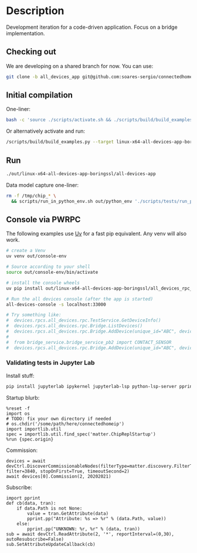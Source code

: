 # Description

Development iteration for a code-driven application. Focus on a bridge
implementation.

## Checking out

We are developing on a shared branch for now. You can use:

```sh
git clone -b all_devices_app git@github.com:soares-sergio/connectedhomeip.git connectedhomeip-all-devices
```

## Initial compilation

One-liner:

```sh
bash -c 'source ./scripts/activate.sh && ./scripts/build/build_examples.py --target linux-x64-all-devices-app-boringssl build'
```

Or alternatively activate and run:

```sh
/scripts/build/build_examples.py --target linux-x64-all-devices-app-boringssl
```

## Run

```sh
./out/linux-x64-all-devices-app-boringssl/all-devices-app
```

Data model capture one-liner:

```sh
rm -f /tmp/chip_* \
  && scripts/run_in_python_env.sh out/python_env './scripts/tests/run_python_test.py --app ./out/linux-x64-all-devices-app-boringssl/all-devices-app --app-args "--trace-to json:log" --script src/python_testing/TC_DeviceBasicComposition.py --script-args "--manual-code 34970112332 --tests test_TC_IDM_12_1"'
```

## Console via PWRPC

The following examples use [Uv](git@github.com:project-chip/connectedhomeip.git)
for a fast pip equivalent. Any venv will also work.

```sh
# create a Venv
uv venv out/console-env

# Source according to your shell
source out/console-env/bin/activate

# install the console wheels
uv pip install out/linux-x64-all-devices-app-boringssl/all_devices_rpc_console_wheels/*.whl

# Run the all devices console (after the app is started)
all-devices-console -s localhost:33000

# Try something like:
#  devices.rpcs.all_devices.rpc.TestService.GetDeviceInfo()
#  devices.rpcs.all_devices.rpc.Bridge.ListDevices()
#  devices.rpcs.all_devices.rpc.Bridge.AddDevice(unique_id="ABC", device_type=1)
#
#  from bridge_service.bridge_service_pb2 import CONTACT_SENSOR
#  devices.rpcs.all_devices.rpc.Bridge.AddDevice(unique_id="ABC", device_type=CONTACT_SENSOR)

```

### Validating tests in Jupyter Lab

Install stuff:

```sh
pip install jupyterlab ipykernel jupyterlab-lsp python-lsp-server pprint pandas

```

Startup blurb:

```
%reset -f
import os
# TODO: fix your own directory if needed
# os.chdir('/some/path/here/connectedhomeip')
import importlib.util
spec = importlib.util.find_spec('matter.ChipReplStartup')
%run {spec.origin}
```

Commission:

```
devices = await devCtrl.DiscoverCommissionableNodes(filterType=matter.discovery.FilterType.LONG_DISCRIMINATOR, filter=3840, stopOnFirst=True, timeoutSecond=2)
await devices[0].Commission(2, 20202021)
```

Subscribe:

```
import pprint
def cb(data, tran):
    if data.Path is not None:
        value = tran.GetAttribute(data)
        pprint.pp("Attribute: %s => %r" % (data.Path, value))
    else:
        pprint.pp("UNKNOWN: %r, %r" % (data, tran))
sub = await devCtrl.ReadAttribute(2, '*', reportInterval=(0,30), autoResubscribe=False)
sub.SetAttributeUpdateCallback(cb)
```
